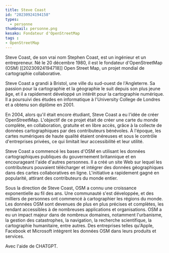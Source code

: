 ```yaml
---
title: Steve Coast
id: "20230924194158"
types:
  - personne
thumbnail: personne.png
kesako: Fondateur d'OpenStreetMap
tags :
- OpenStreetMap
---
```


Steve Coast, de son vrai nom Stephen Coast, est un ingénieur et un entrepreneur. Né le 20 décembre 1980, il est le fondateur d'OpenStreetMap (OSM) [[20230924194718]] Open Street Map, un projet mondial de cartographie collaborative.

Steve Coast a grandi à Bristol, une ville du sud-ouest de l'Angleterre. Sa passion pour la cartographie et la géographie le suit depuis son plus jeune âge, et il a rapidement développé un intérêt pour la cartographie numérique. Il a poursuivi des études en informatique à l'University College de Londres et a obtenu son diplôme en 2001.

En 2004, alors qu'il était encore étudiant, Steve Coast a eu l'idée de créer OpenStreetMap. L'objectif de ce projet était de créer une carte du monde complète, en collaboration, gratuite et en libre accès, grâce à la collecte de données cartographiques par des contributeurs bénévoles. À l'époque, les cartes numériques de haute qualité étaient onéreuses et sous le contrôle d'entreprises privées, ce qui limitait leur accessibilité et leur utilité.

Steve Coast a commencé les bases d'OSM en utilisant les données cartographiques publiques du gouvernement britannique et en encourageant l'aide d'autres personnes. Il a créé un site Web sur lequel les contributeurs pouvaient télécharger et intégrer des données géographiques dans des cartes collaboratives en ligne. L'initiative a rapidement gagné en popularité, attirant des contributeurs du monde entier.

Sous la direction de Steve Coast, OSM a connu une croissance exponentielle au fil des ans. Une communauté s'est développée, et des milliers de personnes ont commencé à cartographier les régions du monde. Les données OSM sont devenues de plus en plus précises et complètes, les rendant accessibles à de nombreuses applications et organisations. OSM a eu un impact majeur dans de nombreux domaines, notamment l'urbanisme, la gestion des catastrophes, la navigation, la recherche scientifique, la cartographie humanitaire, entre autres. Des entreprises telles qu'Apple, Facebook et Microsoft intègrent les données OSM dans leurs produits et services.

Avec l'aide de CHATGPT.

